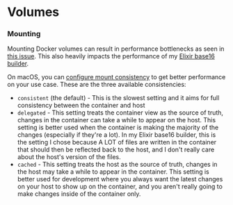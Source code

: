 # Volumes

### Mounting

Mounting Docker volumes can result in performance bottlenecks as seen in [this issue](https://github.com/docker/for-mac/issues/77). This also heavily impacts the performance of my [Elixir base16 builder](https://github.com/obahareth/base16-builder-elixir/issues/2).

On macOS, you can [configure mount consistency](https://docs.docker.com/storage/bind-mounts/#configure-mount-consistency-for-macos) to get better performance on your use case. These are the three available consistencies:

* `consistent` \(the default\) - This is the slowest setting and it aims for full consistency between the container and host
* `delegated` - This setting treats the container view as the source of truth, changes in the container can take a while to appear on the host. This setting is better used when the container is making the majority of the changes \(especially if they're a lot\). In my Elixir base16 builder, this is the setting I chose because A LOT of files are written in the container that should then be reflected back to the host, and I don't really care about the host's version of the files.
* `cached` - This setting treats the host as the source of truth, changes in the host may take a while to appear in the container. This setting is better used for development where you always want the latest changes on your host to show up on the container, and you aren't really going to make changes inside of the container only.

